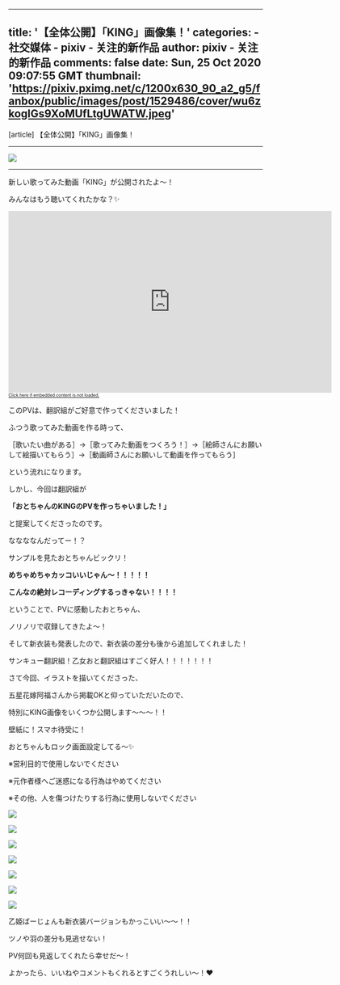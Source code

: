 
---
title: '【全体公開】「KING」画像集！'
categories: 
    - 社交媒体
    - pixiv - 关注的新作品
author: pixiv - 关注的新作品
comments: false
date: Sun, 25 Oct 2020 09:07:55 GMT
thumbnail: 'https://pixiv.pximg.net/c/1200x630_90_a2_g5/fanbox/public/images/post/1529486/cover/wu6zkogIGs9XoMUfLtgUWATW.jpeg'
---

<div>   
[article] 【全体公開】「KING」画像集！<hr><img src="https://pixiv.pximg.net/c/1200x630_90_a2_g5/fanbox/public/images/post/1529486/cover/wu6zkogIGs9XoMUfLtgUWATW.jpeg" referrerpolicy="no-referrer"><hr><p>新しい歌ってみた動画「KING」が公開されたよ〜！</p><p>みんなはもう聴いてくれたかな？✨</p><p><iframe type="text/html" width="640" height="360" src="https://www.youtube.com/embed/X61k1-vYNfw" frameborder="0" allowfullscreen></iframe><br><a href="https://www.youtube.com/embed/X61k1-vYNfw" style="font-size:0.6em;">Click here if embedded content is not loaded.</a></p><p>このPVは、翻訳組がご好意で作ってくださいました！</p><p></p><p>ふつう歌ってみた動画を作る時って、</p><p>［歌いたい曲がある］→［歌ってみた動画をつくろう！］→［絵師さんにお願いして絵描いてもらう］→［動画師さんにお願いして動画を作ってもらう］</p><p>という流れになります。</p><p></p><p>しかし、今回は翻訳組が</p><p><b>「おとちゃんのKINGのPVを作っちゃいました！」</b></p><p>と提案してくださったのです。</p><p></p><p>ななななんだってー！？</p><p>サンプルを見たおとちゃんビックリ！</p><p><b>めちゃめちゃカッコいいじゃん〜！！！！！</b></p><p><b>こんなの絶対レコーディングするっきゃない！！！！</b></p><p></p><p>ということで、PVに感動したおとちゃん、</p><p>ノリノリで収録してきたよ〜！</p><p>そして新衣装も発表したので、新衣装の差分も後から追加してくれました！</p><p>サンキュー翻訳組！乙女おと翻訳組はすごく好人！！！！！！！</p><p></p><p>さて今回、イラストを描いてくださった、</p><p>五星花嫁阿福さんから掲載OKと仰っていただいたので、</p><p>特別にKING画像をいくつか公開します〜〜〜！！</p><p>壁紙に！スマホ待受に！</p><p>おとちゃんもロック画面設定してる〜✨</p><p></p><p>※営利目的で使用しないでください</p><p>※元作者様へご迷惑になる行為はやめてください</p><p>※その他、人を傷つけたりする行為に使用しないでください</p><p><img src="https://downloads.fanbox.cc/images/post/1529486/nAWDO5rxTsWkOPZxNdIFjFXG.png" referrerpolicy="no-referrer"></p><p></p><p><img src="https://downloads.fanbox.cc/images/post/1529486/IFfZjGgafpq4b696KODPJmhQ.png" referrerpolicy="no-referrer"></p><p></p><p></p><p><img src="https://downloads.fanbox.cc/images/post/1529486/PkzUiW4F6n8MI0qOkWAn6emA.png" referrerpolicy="no-referrer"></p><p></p><p><img src="https://downloads.fanbox.cc/images/post/1529486/jnattmSHRGO614Vl0Y3XEiuU.png" referrerpolicy="no-referrer"></p><p></p><p><img src="https://downloads.fanbox.cc/images/post/1529486/xj5GIM5r6ntCKTFXIX15ERda.png" referrerpolicy="no-referrer"></p><p></p><p><img src="https://downloads.fanbox.cc/images/post/1529486/7cSjkONW2VZZ7fWJFCfrny58.png" referrerpolicy="no-referrer"></p><p></p><p><img src="https://downloads.fanbox.cc/images/post/1529486/QTUfVRBUqbaqqwLG76NwiRIk.png" referrerpolicy="no-referrer"></p><p></p><p>乙姫ばーじょんも新衣装バージョンもかっこいい〜〜！！</p><p>ツノや羽の差分も見逃せない！</p><p>PV何回も見返してくれたら幸せだ〜！</p><p>よかったら、いいねやコメントもくれるとすごくうれしい〜！❤️</p>  
</div>
            